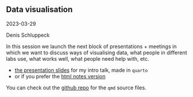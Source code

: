 ## Data visualisation

2023-03-29

Denis Schluppeck

In this session we launch the next block of presentations + meetings in which we want to discuss ways of visualising data, what people in different labs use, what works well, what people need help with, etc.

- [the presentation slides](./2023-03-29-data-visualisation/2023-03-29-datavis-presentation.html) for my intro talk, made in `quarto`
- or if you prefer the [html notes version](./2023-03-29-data-visualisation/2023-03-29-datavis-notes.html)

You can check out the [github repo](https://github.com/schluppeck/ng-data-club) for the `qmd` source files.
